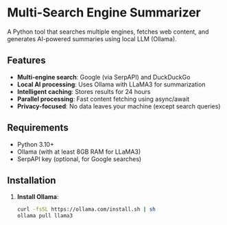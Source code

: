 # Multi-Search Engine Summarizer

A Python tool that searches multiple engines, fetches web content, and generates AI-powered summaries using local LLM (Ollama).


## Features

- **Multi-engine search**: Google (via SerpAPI) and DuckDuckGo
- **Local AI processing**: Uses Ollama with LLaMA3 for summarization
- **Intelligent caching**: Stores results for 24 hours
- **Parallel processing**: Fast content fetching using async/await
- **Privacy-focused**: No data leaves your machine (except search queries)

## Requirements

- Python 3.10+
- Ollama (with at least 8GB RAM for LLaMA3)
- SerpAPI key (optional, for Google searches)

## Installation

1. **Install Ollama**:
   ```bash
   curl -fsSL https://ollama.com/install.sh | sh
   ollama pull llama3
